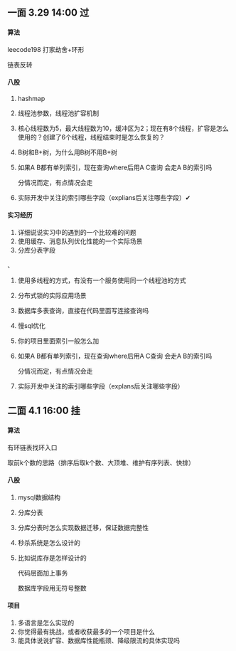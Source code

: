 ## 一面 3.29 14:00 过

#### 算法

leecode198 打家劫舍+环形

链表反转

#### 八股

1. hashmap

2. 线程池参数，线程池扩容机制

3. 核心线程数为5，最大线程数为10，缓冲区为2；现在有8个线程，扩容是怎么使用的？创建了6个线程，线程结束时是怎么恢复的？

4. B树和B+树，为什么用B树不用B+树

5. 如果A B都有单列索引，现在查询where后用A C查询 会走A B的索引吗

   分情况而定，有点情况会走

6. 实际开发中关注的索引哪些字段（explians后关注哪些字段）✔

#### 实习经历

1. 详细说说实习中的遇到的一个比较难的问题
2. 使用缓存、消息队列优化性能的一个实际场景
3. 分库分表字段

、

1. 使用多线程的方式，有没有一个服务使用同一个线程池的方式

2. 分布式锁的实际应用场景

6. 数据库多表查询，直接在代码里面写连接查询吗

7. 慢sql优化

5. 你的项目里面索引一般怎么加

6. 如果A B都有单列索引，现在查询where后用A C查询 会走A B的索引吗

   分情况而定，有点情况会走

7. 实际开发中关注的索引哪些字段（explans后关注哪些字段）



## 二面 4.1 16:00 挂

#### 算法

有环链表找环入口

取前k个数的思路（排序后取k个数、大顶堆、维护有序列表、快排）



#### 八股

1. mysql数据结构

2. 分库分表

3. 分库分表时怎么实现数据迁移，保证数据完整性

4. 秒杀系统是怎么设计的

5. 比如说库存是怎样设计的

   代码层面加上事务

   数据库字段用无符号整数

#### 项目

1. 多语言是怎么实现的
2. 你觉得最有挑战，或者收获最多的一个项目是什么
3. 能具体说说扩容、数据库性能瓶颈、降级限流的具体实现吗

